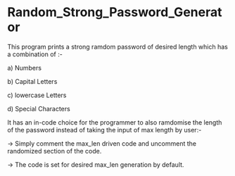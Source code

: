 # Random_Strong_Password_Generator

This program prints a strong ramdom password of desired length which has a combination of :-

a) Numbers

b) Capital Letters

c) lowercase Letters

d) Special Characters

It has an in-code choice for the programmer to also ramdomise the length of the password instead of taking the input of max length by user:- 

-> Simply comment the max_len driven code and uncomment the randomized section of the code.

-> The code is set for desired max_len generation by default. 
